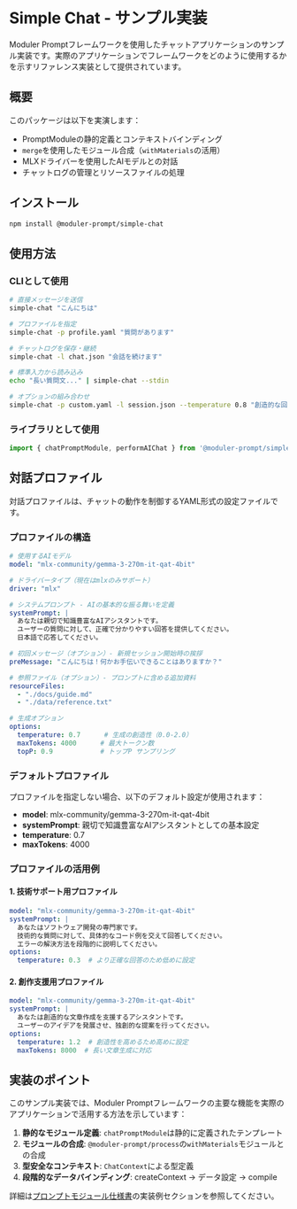 # Simple Chat - サンプル実装

Moduler Promptフレームワークを使用したチャットアプリケーションのサンプル実装です。実際のアプリケーションでフレームワークをどのように使用するかを示すリファレンス実装として提供されています。

## 概要

このパッケージは以下を実演します：
- PromptModuleの静的定義とコンテキストバインディング
- `merge`を使用したモジュール合成（`withMaterials`の活用）
- MLXドライバーを使用したAIモデルとの対話
- チャットログの管理とリソースファイルの処理

## インストール

```bash
npm install @moduler-prompt/simple-chat
```

## 使用方法

### CLIとして使用

```bash
# 直接メッセージを送信
simple-chat "こんにちは"

# プロファイルを指定
simple-chat -p profile.yaml "質問があります"

# チャットログを保存・継続
simple-chat -l chat.json "会話を続けます"

# 標準入力から読み込み
echo "長い質問文..." | simple-chat --stdin

# オプションの組み合わせ
simple-chat -p custom.yaml -l session.json --temperature 0.8 "創造的な回答をお願いします"
```

### ライブラリとして使用

```typescript
import { chatPromptModule, performAIChat } from '@moduler-prompt/simple-chat';
```

## 対話プロファイル

対話プロファイルは、チャットの動作を制御するYAML形式の設定ファイルです。

### プロファイルの構造

```yaml
# 使用するAIモデル
model: "mlx-community/gemma-3-270m-it-qat-4bit"

# ドライバータイプ（現在はmlxのみサポート）
driver: "mlx"

# システムプロンプト - AIの基本的な振る舞いを定義
systemPrompt: |
  あなたは親切で知識豊富なAIアシスタントです。
  ユーザーの質問に対して、正確で分かりやすい回答を提供してください。
  日本語で応答してください。

# 初回メッセージ（オプション）- 新規セッション開始時の挨拶
preMessage: "こんにちは！何かお手伝いできることはありますか？"

# 参照ファイル（オプション）- プロンプトに含める追加資料
resourceFiles:
  - "./docs/guide.md"
  - "./data/reference.txt"

# 生成オプション
options:
  temperature: 0.7      # 生成の創造性（0.0-2.0）
  maxTokens: 4000      # 最大トークン数
  topP: 0.9            # トップP サンプリング
```

### デフォルトプロファイル

プロファイルを指定しない場合、以下のデフォルト設定が使用されます：

- **model**: mlx-community/gemma-3-270m-it-qat-4bit
- **systemPrompt**: 親切で知識豊富なAIアシスタントとしての基本設定
- **temperature**: 0.7
- **maxTokens**: 4000

### プロファイルの活用例

#### 1. 技術サポート用プロファイル

```yaml
model: "mlx-community/gemma-3-270m-it-qat-4bit"
systemPrompt: |
  あなたはソフトウェア開発の専門家です。
  技術的な質問に対して、具体的なコード例を交えて回答してください。
  エラーの解決方法を段階的に説明してください。
options:
  temperature: 0.3  # より正確な回答のため低めに設定
```

#### 2. 創作支援用プロファイル

```yaml
model: "mlx-community/gemma-3-270m-it-qat-4bit"  
systemPrompt: |
  あなたは創造的な文章作成を支援するアシスタントです。
  ユーザーのアイデアを発展させ、独創的な提案を行ってください。
options:
  temperature: 1.2  # 創造性を高めるため高めに設定
  maxTokens: 8000  # 長い文章生成に対応
```

## 実装のポイント

このサンプル実装では、Moduler Promptフレームワークの主要な機能を実際のアプリケーションで活用する方法を示しています：

1. **静的なモジュール定義**: `chatPromptModule`は静的に定義されたテンプレート
2. **モジュールの合成**: `@moduler-prompt/process`の`withMaterials`モジュールとの合成
3. **型安全なコンテキスト**: `ChatContext`による型定義
4. **段階的なデータバインディング**: createContext → データ設定 → compile

詳細は[プロンプトモジュール仕様書](../../docs/PROMPT_MODULE_SPECIFICATION.md)の実装例セクションを参照してください。